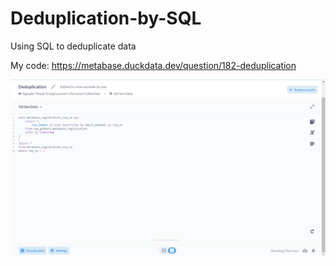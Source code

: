 # Deduplication-by-SQL

Using SQL to deduplicate data

My code: https://metabase.duckdata.dev/question/182-deduplication

![alt text](https://github.com/Nguyenthanhtrung99/Deduplication-by-SQL/blob/430cf98d648f49d3e52033cfda8207ad28efe1c1/Deduplication.png)

